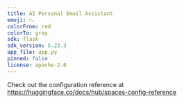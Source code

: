 ```yaml
---
title: AI Personal Email Assistant
emoji: 📉
colorFrom: red
colorTo: gray
sdk: flask
sdk_version: 5.23.3
app_file: app.py
pinned: false
license: apache-2.0
---
```


Check out the configuration reference at https://huggingface.co/docs/hub/spaces-config-reference

